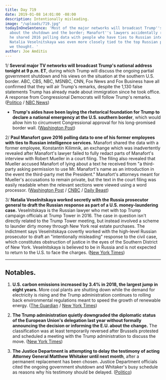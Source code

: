```yaml
---
title: Day 719
date: 2019-01-08 14:01:00 -08:00
description: Intentionally misleading.
image: "/uploads/719.jpg"
todayInOneSentence: 'Most of the major networks will broadcast Trump''s national address
  about the shutdown and the border; Manafort''s lawyers accidentally revealed that
  he shared 2016 polling data with people who have ties to Russian intelligence; and
  Natalia Veselnitskaya was even more closely tied to the top Russian prosecutor than
  we thought. '
author: Joe Amditis
---
```


1/ **Several major TV networks will broadcast Trump's national address tonight at 9 p.m. ET**, during which Trump will discuss the ongoing partial government shutdown and his views on the situation at the southern U.S. border. ABC, CBS, NBC, MSNBC, CNN, Fox News and Fox Business have all confirmed that they will air Trump's remarks, despite the 1,130 false statements Trump has already made about immigration since he took office.  A response from Congressional Democrats will follow Trump's remarks. ([Politico](https://www.politico.com/story/2019/01/07/major-networks-broadcast-trumps-shutdown-address-1086048) / [NBC News](https://www.nbcnews.com/politics/donald-trump/major-networks-will-carry-democratic-response-trump-immigration-speech-n956051))

* **Trump's aides have been laying the rhetorical foundation for Trump to declare a national emergency at the U.S. southern border**, which would allow him to circumvent Congressional approval for his long-promised border wall. ([Washington Post](http://www.washingtonpost.com/politics/trump-lays-groundwork-for-national-emergency-as-officials-argue-border-is-in-crisis/2019/01/07/e0f9aa34-1299-11e9-b6ad-9cfd62dbb0a8_story.html))

2/ **Paul Manafort gave 2016 polling data to one of his former employees with ties to Russian intelligence services.** Manafort shared the data with a former employee, Konstantin Kilimnik, an exchange which was inadvertently revealed after Manafort's lawyer failed to fully redact parts of Manafort's interview with Robert Mueller in a court filing. The filing also revealed that Mueller accused Manafort of lying about a text he received from "a third-party asking permission to use Mr. Manafort's name as an introduction in the event the third-party met the President." Manafort's attorneys meant for Mueller's accusations to remain private, but the text in the court filing was easily readable when the relevant sections were viewed using a word processor. ([Washington Post](http://www.washingtonpost.com/local/legal-issues/paul-manafort-shared-2016-polling-data-with-russian-employee-according-to-court-filing/2019/01/08/3f562ad8-12b0-11e9-803c-4ef28312c8b9_story.html) / [CNBC](https://www.cnbc.com/2019/01/08/mueller-accused-manafort-of-lying-about-sharing-polling-data-with-spy.html) / [Daily Beast](https://www.thedailybeast.com/manafort-suggests-he-gave-suspected-russian-spy-2016-polling-data))

3/ **Natalia Veselnitskaya worked secretly with the Russia prosecutor general to draft the Russian response as part of a U.S. money-laundering case.** Veselnitskaya is the Russian lawyer who met with top Trump campaign officials at Trump Tower in 2016. The case in question isn't directly related to the Trump Tower meeting, but instead involved a scheme to launder dirty money through New York real estate purchases. The indictment says Veselnitskaya covertly worked with the high-level Russian prosecutor to draft an "intentionally misleading" response to the civil case, which constitutes obstruction of justice in the eyes of the Southern District of New York. Veselnitskaya is believed to be in Russia and is not expected to return to the U.S. to face the charges. ([New York Times](https://www.nytimes.com/2019/01/08/nyregion/trump-tower-natalya-veselnitskaya-indictment.html))

---

## Notables.

1. **U.S. carbon emissions increased by 3.4% in 2018, the largest jump in eight years.** More coal plants are shutting down while the demand for electricity is rising and the Trump administration continues to rolling back environmental regulations meant to speed the growth of renewable energy. ([The Guardian](https://www.theguardian.com/environment/2019/jan/08/carbon-emissions-trump-agenda-climate-change) / [New York Times](https://www.nytimes.com/2019/01/08/climate/greenhouse-gas-emissions-increase.html))

2. **The Trump administration quietly downgraded the diplomatic status of the European Union's delegation last year without formally announcing the decision or informing the E.U. about the change.** The classification was at least temporarily reversed after Brussels protested and scheduled a meeting with the Trump administration to discuss the move. ([New York Times](https://www.nytimes.com/2019/01/08/world/europe/eu-us-diplomatic-status.html))

3. **The Justice Department is attempting to delay the testimony of acting Attorney General Matthew Whitaker until next month**, after a permanent replacement has been chosen. Justice Department officials cited the ongoing government shutdown and Whitaker's busy schedule as reasons why his testimony should be delayed. ([Politico](https://www.politico.com/story/2019/01/07/matthew-whitaker-testify-congress-doj-1086051))
